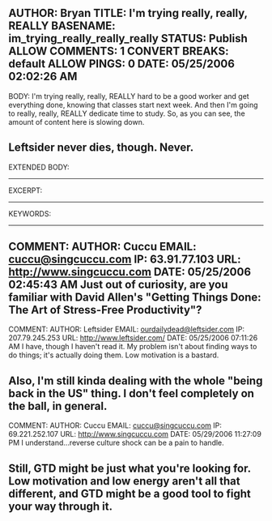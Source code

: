 AUTHOR: Bryan
TITLE: I'm trying really, really, REALLY
BASENAME: im_trying_really_really_really
STATUS: Publish
ALLOW COMMENTS: 1
CONVERT BREAKS: __default__
ALLOW PINGS: 0
DATE: 05/25/2006 02:02:26 AM
-----
BODY:
I'm trying really, really, REALLY hard to be a good worker and get everything done, knowing that classes start next week. And then I'm going to really, really, REALLY dedicate time to study. So, as you can see, the amount of content here is slowing down. 

Leftsider never dies, though. Never.
-----
EXTENDED BODY:

-----
EXCERPT:

-----
KEYWORDS:

-----

COMMENT:
AUTHOR: Cuccu
EMAIL: cuccu@singcuccu.com
IP: 63.91.77.103
URL: http://www.singcuccu.com
DATE: 05/25/2006 02:45:43 AM
Just out of curiosity, are you familiar with David Allen's "Getting Things Done: The Art of Stress-Free Productivity"?
-----

COMMENT:
AUTHOR: Leftsider
EMAIL: ourdailydead@leftsider.com
IP: 207.79.245.253
URL: http://www.leftsider.com/
DATE: 05/25/2006 07:11:26 AM
I have, though I haven't read it. My problem isn't about finding ways to do things; it's actually doing them. Low motivation is a bastard.

Also, I'm still kinda dealing with the whole "being back in the US" thing. I don't feel completely on the ball, in general.
-----

COMMENT:
AUTHOR: Cuccu
EMAIL: cuccu@singcuccu.com
IP: 69.221.252.107
URL: http://www.singcuccu.com
DATE: 05/29/2006 11:27:09 PM
I understand...reverse culture shock can be a pain to handle.

Still, GTD might be just what you're looking for. Low motivation and low energy aren't all that different, and GTD might be a good tool to fight your way through it.
-----


